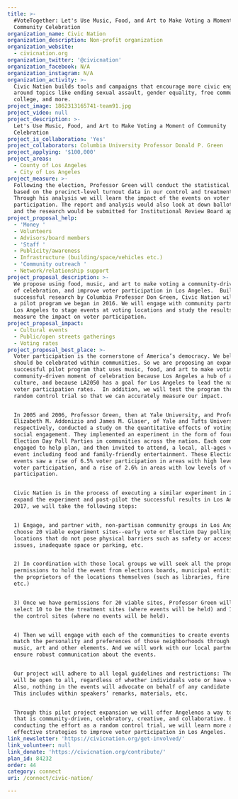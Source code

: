 ```yaml
---
title: >-
  #VoteTogether: Let's Use Music, Food, and Art to Make Voting a Moment of
  Community Celebration
organization_name: Civic Nation
organization_description: Non-profit organization
organization_website:
  - civicnation.org
organization_twitter: '@civicnation'
organization_facebook: N/A
organization_instagram: N/A
organization_activity: >-
  Civic Nation builds tools and campaigns that encourage more civic engagement
  around topics like ending sexual assault, gender equality, free community
  college, and more.
project_image: 1862313165741-team91.jpg
project_video: null
project_description: >-
  Let's Use Music, Food, and Art to Make Voting a Moment of Community
  Celebration
project_is_collaboration: 'Yes'
project_collaborators: Columbia University Professor Donald P. Green
project_applying: '$100,000'
project_areas:
  - County of Los Angeles
  - City of Los Angeles
project_measure: >-
  Following the election, Professor Green will conduct the statistical analysis
  based on the precinct-level turnout data in our control and treatment sites. 
  Through his analysis we will learn the impact of the events on voter
  participation. The report and analysis would also look at down ballot voting
  and the research would be submitted for Institutional Review Board approval.
project_proposal_help:
  - 'Money '
  - Volunteers
  - Advisors/board members
  - 'Staff '
  - Publicity/awareness
  - Infrastructure (building/space/vehicles etc.)
  - 'Community outreach '
  - Network/relationship support
project_proposal_description: >-
  We propose using food, music, and art to make voting a community-driven moment
  of celebration, and improve voter participation in Los Angeles.  Building on
  successful research by Columbia Professor Don Green, Civic Nation will expand
  a pilot program we began in 2016. We will engage with community partners in
  Los Angeles to stage events at voting locations and study the results to
  measure the impact on voter participation.
project_proposal_impact:
  - Cultural events
  - Public/open streets gatherings
  - Voting rates
project_proposal_best_place: >-
  Voter participation is the cornerstone of America’s democracy. We believe that
  should be celebrated within communities. So we are proposing an expansion of a
  successful pilot program that uses music, food, and art to make voting a
  community-driven moment of celebration because Los Angeles a hub of art and
  culture, and because LA2050 has a goal for Los Angeles to lead the nation in
  voter participation rates.  In addition, we will test the program through a
  random control trial so that we can accurately measure our impact. 


  In 2005 and 2006, Professor Green, then at Yale University, and Professors
  Elizabeth M. Addonizio and James M. Glaser, of Yale and Tufts University,
  respectively, conducted a study on the quantitative effects of voting as a
  social engagement. They implemented an experiment in the form of fourteen
  Election Day Poll Parties in communities across the nation. Each community was
  engaged to help plan, and then invited to attend, a local, all-ages voting
  event including food and family-friendly entertainment. These Election Day
  events saw a rise of 6.5% voter participation in areas with high levels of
  voter participation, and a rise of 2.6% in areas with low levels of voter
  participation.  


  Civic Nation is in the process of executing a similar experiment in 2016. To
  expand the experiment and post-pilot the successful results in Los Angeles in
  2017, we will take the following steps: 


  1) Engage, and partner with, non-partisan community groups in Los Angeles to
  choose 20 viable experiment sites--early vote or Election Day polling
  locations that do not pose physical barriers such as safety or accessibility
  issues, inadequate space or parking, etc. 


  2) In coordination with those local groups we will seek all the proper
  permissions to hold the event from elections boards, municipal entities and
  the proprietors of the locations themselves (such as libraries, fire houses
  etc.)


  3) Once we have permissions for 20 viable sites, Professor Green will randomly
  select 10 to be the treatment sites (where events will be held) and 10 to be
  the control sites (where no events will be held). 


  4) Then we will engage with each of the communities to create events that
  match the personality and preferences of those neighborhoods through food,
  music, art and other elements. And we will work with our local partners to
  ensure robust communication about the events.


  Our project will adhere to all legal guidelines and restrictions: The events
  will be open to all, regardless of whether individuals vote or have voted.
  Also, nothing in the events will advocate on behalf of any candidate or party.
  This includes within speakers’ remarks, materials, etc.


  Through this pilot project expansion we will offer Angelenos a way to vote
  that is community-driven, celebratory, creative, and collaborative. By
  conducting the effort as a random control trial, we will learn more about
  effective strategies to improve voter participation in Los Angeles.
link_newsletter: 'https://civicnation.org/get-involved/'
link_volunteer: null
link_donate: 'https://civicnation.org/contribute/'
plan_id: 84232
order: 44
category: connect
uri: /connect/civic-nation/

---
```

